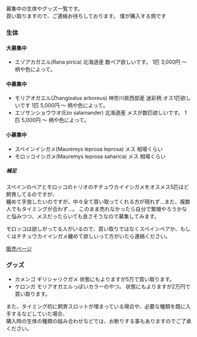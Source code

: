 ---
---

募集中の生体やグッズ一覧です。  
買い取りますので、ご連絡お待ちしております。
僕が購入する側です

### 生体

#### 大募集中

* エゾアカガエル(Rana pirica) 北海道産 数ペア欲しいです。 1匹 3,000円 〜 柄や色によって。

#### 中募集中

* モリアオガエル(Zhangixalus arboreus) 神奈川県西部産 迷彩柄 オス1匹欲しいです 1匹 5,000円 〜 柄や色によって。
* エゾサンショウウオ(Ezo salamander) 北海道産 メスが数匹欲しいです。 1匹 5,000円 〜 柄や色によって。

#### 小募集中

* スペインイシガメ(Mauremys leprosa leprosa) メス 相場くらい
* モロッコイシガメ(Mauremys leprosa saharica) メス 相場くらい

##### 補足

スペインのペアとモロッコのトリオのチチュウカイイシガメをオスメス5匹ほど飼育してるのですが、  
纏めて手放したいのですが、中々全て買い取ってくれる方が現れず…また、複数人でもタイミングが合わず…。 
このまま売れなかったら自分で繁殖やろうかなと悩みつつ、メスだったらいても良さそうなので募集してみます。  

モロッコは欲しがってる人がいるので、買い取りではなくスペインペアか、もしくはチチュウカイイシガメ纏めて欲しいって方がいたら連絡ください。

[販売ページ](https://ikimonooki.com/shopping/creatures)

### グッズ

* カメンゴ ギリシャリクガメ 状態にもよりますが5万で買い取ります。
* ケロンガ モリアオガエルっぽいカラーのやつ。 状態にもよりますが2万円で買い取ります。

また、タイミング的に飼育スロットが埋まっている場合や、必要な種類を既に入手するなどしていた場合、  
購入時の生体の種類の組み合わせなどでは、お断りする事もありますのでご了承ください。  
